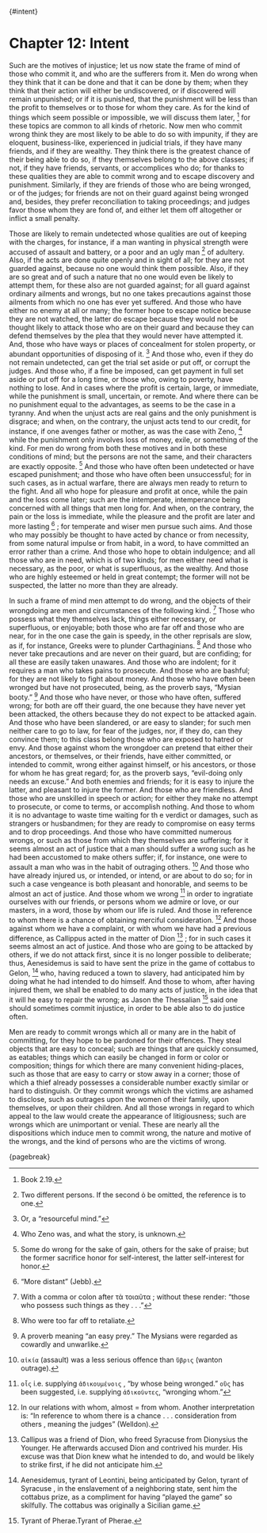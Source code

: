 {#intent}
# Chapter 12: Intent

Such are the motives of injustice; let us now state the frame of mind of those who commit it, and who are the sufferers from it. Men do wrong when
they think that it can be done and that it can be done by them; when they think that their action will either be undiscovered, or if discovered will
remain unpunished; or if it is punished, that the punishment will be less than the profit to themselves or to those for whom they care. As for the
kind of things which seem possible or impossible, we will discuss them later, [^^11_1] for these topics are common to all kinds of rhetoric. Now men
who commit wrong think they are most likely to be able to do so with impunity, if they are eloquent, business-like, experienced in judicial trials,
if they have many friends, and if they are wealthy. They think there is the greatest chance of their being able to do so, if they themselves belong
to the above classes; if not, if they have friends, servants, or accomplices who do; for thanks to these qualities they are able to commit wrong and
to escape discovery and punishment. Similarly, if they are friends of those who are being wronged, or of the judges; for friends are not on their
guard against being wronged and, besides, they prefer reconciliation to taking proceedings; and judges favor those whom they are fond of, and either
let them off altogether or inflict a small penalty.

Those are likely to remain undetected whose qualities are out of keeping with the charges, for instance, if a man wanting in physical strength were
accused of assault and battery, or a poor and an ugly man [^^11_2] of adultery. Also, if the acts are done quite openly and in sight of all; for
they are not guarded against, because no one would think them possible. Also, if they are so great and of such a nature that no one would even be
likely to attempt them, for these also are not guarded against; for all guard against ordinary ailments and wrongs, but no one takes precautions
against those ailments from which no one has ever yet suffered. And those who have either no enemy at all or many; the former hope to escape notice
because they are not watched, the latter do escape because they would not be thought likely to attack those who are on their guard and because they
can defend themselves by the plea that they would never have attempted it. And, those who have ways or places of concealment for stolen property, or
abundant opportunities of disposing of it. [^^11_3] And those who, even if they do not remain undetected, can get the trial set aside or put off, or
corrupt the judges. And those who, if a fine be imposed, can get payment in full set aside or put off for a long time, or those who, owing to
poverty, have nothing to lose. And in cases where the profit is certain, large, or immediate, while the punishment is small, uncertain, or remote.
And where there can be no punishment equal to the advantages, as seems to be the case in a tyranny. And when the unjust acts are real gains and the
only punishment is disgrace; and when, on the contrary, the unjust acts tend to our credit, for instance, if one avenges father or mother, as was
the case with Zeno, [^^11_4] while the punishment only involves loss of money, exile, or something of the kind. For men do wrong from both these
motives and in both these conditions of mind; but the persons are not the same, and their characters are exactly opposite. [^^11_5] And those who
have often been undetected or have escaped punishment; and those who have often been unsuccessful; for in such cases, as in actual warfare, there
are always men ready to return to the fight. And all who hope for pleasure and profit at once, while the pain and the loss come later; such are the
intemperate, intemperance being concerned with all things that men long for. And when, on the contrary, the pain or the loss is immediate, while the
pleasure and the profit are later and more lasting [^^11_6] ; for temperate and wiser men pursue such aims. And those who may possibly be thought to
have acted by chance or from necessity, from some natural impulse or from habit, in a word, to have committed an error rather than a crime. And
those who hope to obtain indulgence; and all those who are in need, which is of two kinds; for men either need what is necessary, as the poor, or
what is superfluous, as the wealthy. And those who are highly esteemed or held in great contempt; the former will not be suspected, the latter no
more than they are already.

In such a frame of mind men attempt to do wrong, and the objects of their wrongdoing are men and circumstances of the following kind. [^^11_7] Those
who possess what they themselves lack, things either necessary, or superfluous, or enjoyable; both those who are far off and those who are near, for
in the one case the gain is speedy, in the other reprisals are slow, as if, for instance, Greeks were to plunder Carthaginians. [^^11_8] And those
who never take precautions and are never on their guard, but are confiding; for all these are easily taken unawares. And those who are indolent; for
it requires a man who takes pains to prosecute. And those who are bashful; for they are not likely to fight about money. And those who have often
been wronged but have not prosecuted, being, as the proverb says, “Mysian booty.” [^^11_9] And those who have never, or those who have often,
suffered wrong; for both are off their guard, the one because they have never yet been attacked, the others because they do not expect to be
attacked again. And those who have been slandered, or are easy to slander; for such men neither care to go to law, for fear of the judges, nor, if
they do, can they convince them; to this class belong those who are exposed to hatred or envy. And those against whom the wrongdoer can pretend that
either their ancestors, or themselves, or their friends, have either committed, or intended to commit, wrong either against himself, or his
ancestors, or those for whom he has great regard; for, as the proverb says, “evil-doing only needs an excuse.” And both enemies and friends; for it
is easy to injure the latter, and pleasant to injure the former. And those who are friendless. And those who are unskilled in speech or action; for
either they make no attempt to prosecute, or come to terms, or accomplish nothing. And those to whom it is no advantage to waste time waiting for th
e verdict or damages, such as strangers or husbandmen; for they are ready to compromise on easy terms and to drop proceedings. And those who have
committed numerous wrongs, or such as those from which they themselves are suffering; for it seems almost an act of justice that a man should suffer
a wrong such as he had been accustomed to make others suffer; if, for instance, one were to assault a man who was in the habit of outraging
others. [^^11_10] And those who have already injured us, or intended, or intend, or are about to do so; for in such a case vengeance is both
pleasant and honorable, and seems to be almost an act of justice. And those whom we wrong [^^11_11] in order to ingratiate ourselves with our
friends, or persons whom we admire or love, or our masters, in a word, those by whom our life is ruled. And those in reference to whom there is a
chance of obtaining merciful consideration. [^^11_12] And those against whom we have a complaint, or with whom we have had a previous difference, as
Callippus acted in the matter of Dion [^^11_13] ; for in such cases it seems almost an act of justice. And those who are going to be attacked by
others, if we do not attack first, since it is no longer possible to deliberate; thus, Aenesidemus is said to have sent the prize in the game of
cottabus to Gelon, [^^11_14] who, having reduced a town to slavery, had anticipated him by doing what he had intended to do himself. And those to
whom, after having injured them, we shall be enabled to do many acts of justice, in the idea that it will he easy to repair the wrong; as Jason the
Thessalian [^^11_15] said one should sometimes commit injustice, in order to be able also to do justice often.

Men are ready to commit wrongs which all or many are in the habit of committing, for they hope to be pardoned for their offences. They steal objects
that are easy to conceal; such are things that are quickly consumed, as eatables; things which can easily be changed in form or color or
composition; things for which there are many convenient hiding-places, such as those that are easy to carry or stow away in a corner; those of which
a thief already possesses a considerable number exactly similar or hard to distinguish. Or they commit wrongs which the victims are ashamed to
disclose, such as outrages upon the women of their family, upon themselves, or upon their children. And all those wrongs in regard to which appeal
to the law would create the appearance of litigiousness; such are wrongs which are unimportant or venial. These are nearly all the dispositions
which induce men to commit wrong, the nature and motive of the wrongs, and the kind of persons who are the victims of wrong.

{pagebreak}

[^^11_1]: Book 2.19.

[^^11_2]: Two different persons. If the second ὁ be omitted, the reference is to one.

[^^11_3]: Or, a “resourceful mind.”

[^^11_4]: Who Zeno was, and what the story, is unknown.

[^^11_5]: Some do wrong for the sake of gain, others for the sake of praise; but the former sacrifice honor for self-interest, the latter self-interest for honor.

[^^11_6]: “More distant” (Jebb).

[^^11_7]: With a comma or colon after τὰ τοιαῦτα ; without these render: “those who possess such things as they . . .”

[^^11_8]: Who were too far off to retaliate.

[^^11_9]: A proverb meaning “an easy prey.” The Mysians were regarded as cowardly and unwarlike.

[^^11_10]: `αἰκία` (assault) was a less serious offence than `ὕβρις` (wanton outrage).

[^^11_11]: `οἷς` i.e. supplying `ἀδικουμένοις` , “by whose being wronged.” `οὓς` has been suggested, i.e. supplying `ἀδικοῦντες`, “wronging whom.”

[^^11_12]: In our relations with whom, almost = from whom. Another interpretation is: “In reference
to whom there is a chance . . . consideration from others , meaning the judges” (Welldon).

[^^11_13]: Callipus was a friend of Dion, who freed Syracuse from Dionysius the Younger. He afterwards
accused Dion and contrived his murder. His excuse was that Dion knew what he intended to do, and would be likely to strike first, if he did not
anticipate him.

[^^11_14]: Aenesidemus, tyrant of Leontini, being anticipated by Gelon, tyrant of Syracuse , in the enslavement of a neighboring state, sent him the cottabus prize, as a compliment for having “played the game” so skilfully. The
cottabus was originally a Sicilian game.

[^^11_15]: Tyrant of Pherae.Tyrant of Pherae. 

